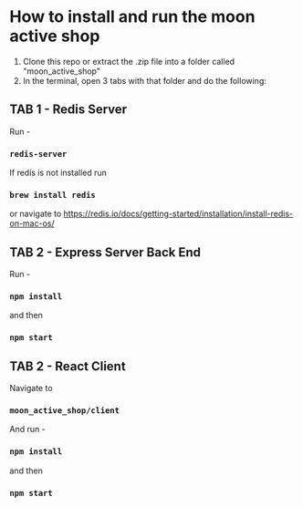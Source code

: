 # How to install and run the moon active shop

1. Clone this repo or extract the .zip file into a folder called "moon_active_shop"
2. In the terminal, open 3 tabs with that folder and do the following:

## TAB 1 - Redis Server

Run - 
### `redis-server`
If redis is not installed run
### `brew install redis`
or navigate to https://redis.io/docs/getting-started/installation/install-redis-on-mac-os/

## TAB 2 - Express Server Back End

Run - 
### `npm install`
and then 
### `npm start`

## TAB 2 - React Client

Navigate to 
### `moon_active_shop/client`
And run - 
### `npm install`
and then 
### `npm start`

